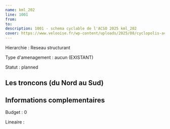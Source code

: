 ```yaml
---
name: kml_202 
line: 1001
from: 
to:  
description: 1001 - schema cyclable de l'ACSO 2025 kml_202 
cover: https://www.velooise.fr/wp-content/uploads/2025/08/cyclopolis-acso-1001.jpg
---
```

Hierarchie : Reseau structurant

Type d'amenagement : aucun (EXISTANT)

Statut : planned

## Les troncons (du Nord au Sud)

## Informations complementaires

Budget  : 0 

Lineaire :

